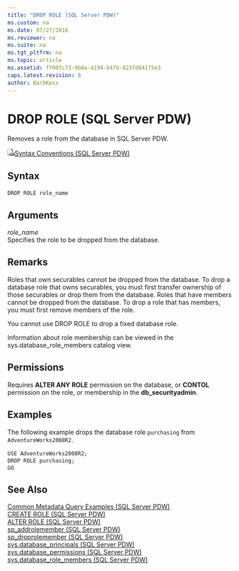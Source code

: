 ```yaml
---
title: "DROP ROLE (SQL Server PDW)"
ms.custom: na
ms.date: 07/27/2016
ms.reviewer: na
ms.suite: na
ms.tgt_pltfrm: na
ms.topic: article
ms.assetid: f700fc73-9b8a-4194-b47b-823fd641f5e3
caps.latest.revision: 8
author: BarbKess
---
```

# DROP ROLE (SQL Server PDW)
Removes a role from the database in SQL Server PDW.  
  
![Topic link icon](../sqlpdw/media/Topic_Link.gif "Topic_Link")[Syntax Conventions &#40;SQL Server PDW&#41;](../sqlpdw/syntax-conventions-sql-server-pdw.md)  
  
## Syntax  
  
```  
DROP ROLE role_name  
```  
  
## Arguments  
*role_name*  
Specifies the role to be dropped from the database.  
  
## Remarks  
Roles that own securables cannot be dropped from the database. To drop a database role that owns securables, you must first transfer ownership of those securables or drop them from the database. Roles that have members cannot be dropped from the database. To drop a role that has members, you must first remove members of the role.  
  
You cannot use DROP ROLE to drop a fixed database role.  
  
Information about role membership can be viewed in the sys.database_role_members catalog view.  
  
## Permissions  
Requires **ALTER ANY ROLE** permission on the database, or **CONTOL** permission on the role, or membership in the **db_securityadmin**.  
  
## Examples  
The following example drops the database role `purchasing` from `AdventureWorks2008R2`.  
  
```  
USE AdventureWorks2008R2;  
DROP ROLE purchasing;  
GO  
```  
  
## See Also  
[Common Metadata Query Examples &#40;SQL Server PDW&#41;](../sqlpdw/common-metadata-query-examples-sql-server-pdw.md)  
[CREATE ROLE &#40;SQL Server PDW&#41;](../sqlpdw/create-role-sql-server-pdw.md)  
[ALTER ROLE &#40;SQL Server PDW&#41;](../sqlpdw/alter-role-sql-server-pdw.md)  
[sp_addrolemember &#40;SQL Server PDW&#41;](../sqlpdw/sp-addrolemember-sql-server-pdw.md)  
[sp_droprolemember &#40;SQL Server PDW&#41;](../sqlpdw/sp-droprolemember-sql-server-pdw.md)  
[sys.database_principals &#40;SQL Server PDW&#41;](../sqlpdw/sys-database-principals-sql-server-pdw.md)  
[sys.database_permissions &#40;SQL Server PDW&#41;](../sqlpdw/sys-database-permissions-sql-server-pdw.md)  
[sys.database_role_members &#40;SQL Server PDW&#41;](../sqlpdw/sys-database-role-members-sql-server-pdw.md)  
  
